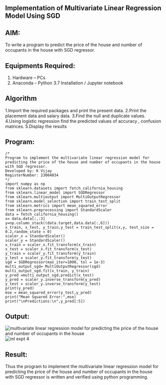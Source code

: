 ## Implementation of Multivariate Linear Regression Model Using SGD
## AIM:
To write a program to predict the price of the house and number of occupants in the house with SGD regressor.

## Equipments Required:
1. Hardware – PCs
2. Anaconda – Python 3.7 Installation / Jupyter notebook

## Algorithm
1.Import the required packages and print the present data.
2.Print the placement
 data and salary data. 
 3.Find the null and duplicate values.
 4.Using logistic regression
 find the predicted values of accuracy , confusion matrices.
 5.Display the results

## Program:
```
/*
Program to implement the multivariate linear regression model for predicting the price of the house and number of occupants in the house with SGD regressor.
Developed by: K Vijay
RegisterNumber: 23004034
*/
import numpy as np 
from sklearn.datasets import fetch_california_housing 
from sklearn.linear_model import SGDRegressor 
from sklearn.multioutput import MultiOutputRegressor 
from sklearn.model_selection import train_test_split 
from sklearn.metrics import mean_squared_error 
from sklearn.preprocessing import StandardScaler 
data = fetch_california_housing() 
x= data.data[:,:3] 
y=np.column_stack((data.target,data.data[:,6])) 
x_train, x_test, y_train,y_test = train_test_split(x,y, test_size = 0.2,random_state = 0) 
scaler_x = StandardScaler() 
scaler_y = StandardScaler()
x_train = scaler_x.fit_transform(x_train)
x_test = scaler_x.fit_transform(x_test) 
y_train = scaler_y.fit_transform(y_train) 
y_test = scaler_y.fit_transform(y_test) 
sgd = SGDRegressor(max_iter=1000, tol = 1e-3) 
multi_output_sgd= MultiOutputRegressor(sgd) 
multi_output_sgd.fit(x_train, y_train) 
y_pred =multi_output_sgd.predict(x_test) 
y_pred = scaler_y.inverse_transform(y_pred) 
y_test = scaler_y.inverse_transform(y_test)
print(y_pred)
mse = mean_squared_error(y_test,y_pred) 
print("Mean Squared Error:",mse)
print("\nPredictions:\n",y_pred[:5])
```

## Output:
![multivariate linear regression model for predicting the price of the house and number of occupants in the house](sam.png)
![ml expt 4](https://github.com/user-attachments/assets/d94429fe-70e8-4404-bbeb-16acc5a0c6dd)


## Result:

Thus the program to implement the multivariate linear regression model for predicting the price of the house and number of occupants in the house with SGD regressor is written and verified using python programming.
